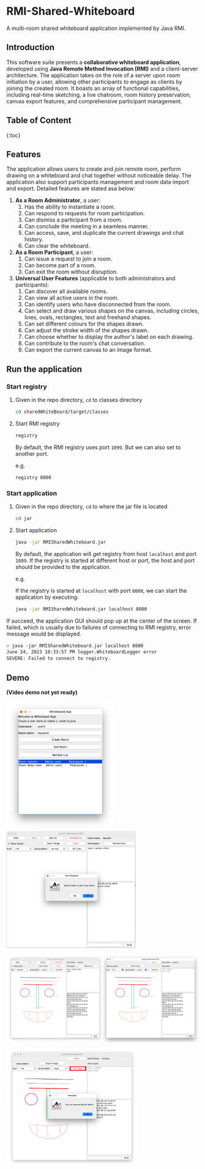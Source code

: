 # RMI-Shared-Whiteboard
A multi-room shared whiteboard application implemented by Java RMI.

## **Introduction**

This software suite presents a **collaborative whiteboard application**, developed using **Java Remote Method Invocation (RMI)** and a client-server architecture. The application takes on the role of a server upon room initiation by a user, allowing other participants to engage as clients by joining the created room. It boasts an array of functional capabilities, including real-time sketching, a live chatroom, room history preservation, canvas export features, and comprehensive participant management.



## **Table of Content**

{:toc}

## **Features**

The application allows users to create and join remote room, perform drawing on a whiteboard and chat together without noticeable delay. The application also support participants management and room data import and export. Detailed features are stated asa below:

1. **As a Room Administrator**, a user:
   1. Has the ability to instantiate a room.
   2. Can respond to requests for room participation.
   3. Can dismiss a participant from a room.
   4. Can conclude the meeting in a seamless manner.
   5. Can access, save, and duplicate the current drawings and chat history.
   6. Can clear the whiteboard.
2. **As a Room Participant**, a user:
   1. Can issue a request to join a room.
   2. Can become part of a room.
   3. Can exit the room without disruption.
3. **Universal User Features** (applicable to both administrators and participants):
   1. Can discover all available rooms.
   2. Can view all active users in the room.
   3. Can identify users who have disconnected from the room.
   4. Can select and draw various shapes on the canvas, including circles, lines, ovals, rectangles, text and freehand shapes.
   5. Can set different colours for the shapes drawn.
   6. Can adjust the stroke width of the shapes drawn.
   7. Can choose whether to display the author's label on each drawing.
   8. Can contribute to the room's chat conversation.
   9. Can export the current canvas to an image format.

### 

## **Run the application**

### Start registry

1. Given in the repo directory, `cd` to classes directory

   ```sh
   cd sharedWhiteBoard/target/classes
   ```

2. Start RMI registry

   ```bash
   registry
   ```

   By default, the RMI registry uses port `1099`. But we can also set to another port.

   e.g. 

   ```bash
   registry 8000
   ```

### Start application

1. Given in the repo directory, `cd` to where the jar file is located

   ```bash
   cd jar
   ```

2. Start application

   ```sh
   java -jar RMISharedWhiteboard.jar
   ```

   By default, the application will get registry from host `localhost` and port `1099`. If the registry is started at different host or port, the host and port should be provided to the application.

   e.g. 

   If the registry is started at `localhost` with port `8000`, we can start the application by executing:

   ```sh
   java -jar RMISharedWhiteboard.jar localhost 8000
   ```

If succeed, the application GUI should pop up at the center of the screen. If failed, which is usually due to failures of connecting to RMI registry, error message would be displayed.

```sh
> java -jar RMISharedWhiteboard.jar localhost 8000
June 24, 2023 10:33:57 PM logger.WhiteboardLogger error
SEVERE: Failed to connect to registry.
```



## Demo

**(Video demo not yet ready)**

<img src="images/landing.png" alt="landing" style="zoom: 33%;" />

<img src="images/user-join.png" alt="user-join" style="zoom:33%;" />

![whiteboard](images/whiteboard.png)

<img src="images/user-removed.png" alt="user-removed" style="zoom:33%;" />




